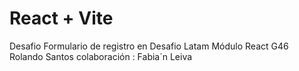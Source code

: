 # React + Vite

Desafio Formulario de registro en Desafio Latam
Módulo React
G46 Rolando Santos
colaboración : Fabia´n Leiva 

